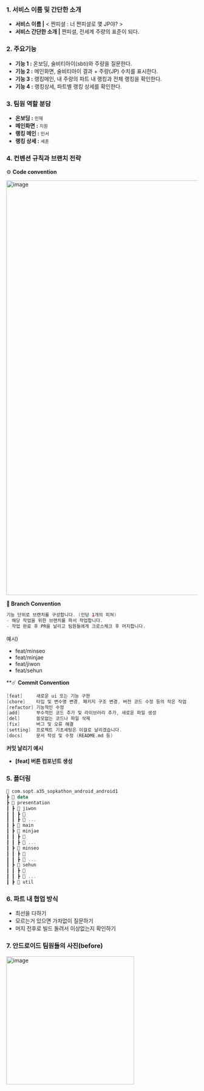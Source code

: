 ### **1. 서비스 이름 및 간단한 소개**

- **서비스 이름 |** < 짠피셜 : 너 짠피셜로 몇 JP야? >
- **서비스 간단한 소개 |**  짠피셜, 전세계 주량의 표준이 되다.

### **2. 주요기능**

- **기능 1 :** 온보딩, 술비티아이(sbti)와 주량을 질문한다.
- **기능 2 :** 메인화면, 술비티아이 결과 + 주량(JP) 수치를 표시한다.
- **기능 3 :** 랭킹메인, 내 주량의 파트 내 랭킹과 전체 랭킹을 확인한다.
- **기능 4 :** 랭킹상세, 파트별 랭킹 상세를 확인한다.

### **3. 팀원 역할 분담**

- **온보딩 :** `민재`
- **메인화면 :** `지원`
- **랭킹 메인 :** `민서`
- **랭킹 상세 :** `세훈`

### **4. 컨벤션 규칙과 브랜치 전략**

⚙️ **Code convention**

<img width="1088" alt="image" src="https://github.com/user-attachments/assets/c4cca0b6-603a-4443-94bc-cf763de9ff71">


**🌵 Branch Convention**

```kotlin
기능 단위로 브랜치를 구성합니다. (인당 1개의 피쳐)
- 해당 작업을 위한 브랜치를 파서 작업합니다.
- 작업 완료 후 PR을 날리고 팀원들에게 크로스체크 후 머지합니다.
```

예시)

- feat/minseo
- feat/minjae
- feat/jiwon
- feat/sehun

 **☄️ **Commit Convention**

```kotlin
[feat]     새로운 ui 또는 기능 구현
[chore]    타입 및 변수명 변경, 패키지 구조 변경, 버전 코드 수정 등의 작은 작업
[refactor] 기능적인 수정
[add]      부수적인 코드 추가 및 라이브러리 추가, 새로운 파일 생성
[del]      쓸모없는 코드나 파일 삭제
[fix]      버그 및 오류 해결
[setting]  프로젝트 기초세팅은 이걸로 날리겠습니다.
[docs]     문서 작성 및 수정 (README.md 등)
```

**커밋 날리기 예시**

- **[feat] 버튼 컴포넌트 생성**

### 5. 폴더링

```kotlin
📂 com.sopt.a35_sopkathon_android_android1
┣ 📂 data
┣ 📂 presentation
┃ ┣ 📂 jiwon
┃ ┃ ┣ 📂 
┃ ┃ ┣ 📂 ...
┃ ┣ 📂 main
┃ ┣ 📂 minjae
┃ ┃ ┣ 📂 
┃ ┃ ┣ 📂 ...
┃ ┣ 📂 minseo
┃ ┃ ┣ 📂 
┃ ┃ ┣ 📂 ...
┃ ┣ 📂 sehun
┃ ┃ ┣ 📂 
┃ ┃ ┣ 📂 ...
┃ ┣ 📂 util
```

### **6. 파트 내 협업 방식**

- 최선을 다하기
- 모르는거 있으면 가차없이 질문하기
- 머지 전후로 빌드 돌려서 이상없는지 확인하기

### **7. 안드로이드 팀원들의 사진(before)**

<img width="336" alt="image" src="https://github.com/user-attachments/assets/5c9a35fb-bbd7-473d-9eac-b3552f6e4f38">

